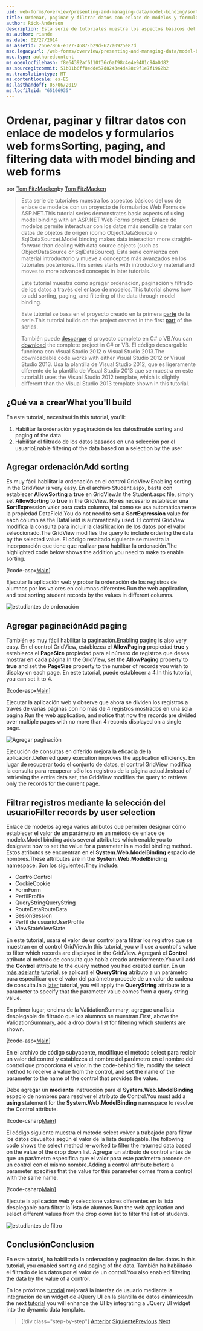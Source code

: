 ```yaml
---
uid: web-forms/overview/presenting-and-managing-data/model-binding/sorting-paging-and-filtering-data
title: Ordenar, paginar y filtrar datos con enlace de modelos y formularios web forms | Microsoft Docs
author: Rick-Anderson
description: Esta serie de tutoriales muestra los aspectos básicos del uso de enlace de modelos con un proyecto de formularios Web Forms de ASP.NET. Enlace de modelos permite interactuar con los datos más sencilla de...
ms.author: riande
ms.date: 02/27/2014
ms.assetid: 266e7866-e327-4687-b29d-627a0925e87d
msc.legacyurl: /web-forms/overview/presenting-and-managing-data/model-binding/sorting-paging-and-filtering-data
msc.type: authoredcontent
ms.openlocfilehash: f8e64392af6110f36c6af98c4e4e9481c94a0d82
ms.sourcegitcommit: 51b01b6ff8edde57d8243e4da28c9f1e7f1962b2
ms.translationtype: MT
ms.contentlocale: es-ES
ms.lasthandoff: 05/06/2019
ms.locfileid: "65106935"
---
```

# <a name="sorting-paging-and-filtering-data-with-model-binding-and-web-forms"></a><span data-ttu-id="a1036-104">Ordenar, paginar y filtrar datos con enlace de modelos y formularios web forms</span><span class="sxs-lookup"><span data-stu-id="a1036-104">Sorting, paging, and filtering data with model binding and web forms</span></span>

<span data-ttu-id="a1036-105">por [Tom FitzMacken](https://github.com/tfitzmac)</span><span class="sxs-lookup"><span data-stu-id="a1036-105">by [Tom FitzMacken](https://github.com/tfitzmac)</span></span>

> <span data-ttu-id="a1036-106">Esta serie de tutoriales muestra los aspectos básicos del uso de enlace de modelos con un proyecto de formularios Web Forms de ASP.NET.</span><span class="sxs-lookup"><span data-stu-id="a1036-106">This tutorial series demonstrates basic aspects of using model binding with an ASP.NET Web Forms project.</span></span> <span data-ttu-id="a1036-107">Enlace de modelos permite interactuar con los datos más sencilla de tratar con datos de objetos de origen (como ObjectDataSource o SqlDataSource).</span><span class="sxs-lookup"><span data-stu-id="a1036-107">Model binding makes data interaction more straight-forward than dealing with data source objects (such as ObjectDataSource or SqlDataSource).</span></span> <span data-ttu-id="a1036-108">Esta serie comienza con material introductorio y mueve a conceptos más avanzados en los tutoriales posteriores.</span><span class="sxs-lookup"><span data-stu-id="a1036-108">This series starts with introductory material and moves to more advanced concepts in later tutorials.</span></span>
> 
> <span data-ttu-id="a1036-109">Este tutorial muestra cómo agregar ordenación, paginación y filtrado de los datos a través del enlace de modelos.</span><span class="sxs-lookup"><span data-stu-id="a1036-109">This tutorial shows how to add sorting, paging, and filtering of the data through model binding.</span></span>
> 
> <span data-ttu-id="a1036-110">Este tutorial se basa en el proyecto creado en la primera [parte](retrieving-data.md) de la serie.</span><span class="sxs-lookup"><span data-stu-id="a1036-110">This tutorial builds on the project created in the first [part](retrieving-data.md) of the series.</span></span>
> 
> <span data-ttu-id="a1036-111">También puede [descargar](https://go.microsoft.com/fwlink/?LinkId=286116) el proyecto completo en C# o VB.</span><span class="sxs-lookup"><span data-stu-id="a1036-111">You can [download](https://go.microsoft.com/fwlink/?LinkId=286116) the complete project in C# or VB.</span></span> <span data-ttu-id="a1036-112">El código descargable funciona con Visual Studio 2012 o Visual Studio 2013.</span><span class="sxs-lookup"><span data-stu-id="a1036-112">The downloadable code works with either Visual Studio 2012 or Visual Studio 2013.</span></span> <span data-ttu-id="a1036-113">Usa la plantilla de Visual Studio 2012, que es ligeramente diferente de la plantilla de Visual Studio 2013 que se muestra en este tutorial.</span><span class="sxs-lookup"><span data-stu-id="a1036-113">It uses the Visual Studio 2012 template, which is slightly different than the Visual Studio 2013 template shown in this tutorial.</span></span>

## <a name="what-youll-build"></a><span data-ttu-id="a1036-114">¿Qué va a crear</span><span class="sxs-lookup"><span data-stu-id="a1036-114">What you'll build</span></span>

<span data-ttu-id="a1036-115">En este tutorial, necesitará:</span><span class="sxs-lookup"><span data-stu-id="a1036-115">In this tutorial, you'll:</span></span>

1. <span data-ttu-id="a1036-116">Habilitar la ordenación y paginación de los datos</span><span class="sxs-lookup"><span data-stu-id="a1036-116">Enable sorting and paging of the data</span></span>
2. <span data-ttu-id="a1036-117">Habilitar el filtrado de los datos basados en una selección por el usuario</span><span class="sxs-lookup"><span data-stu-id="a1036-117">Enable filtering of the data based on a selection by the user</span></span>

## <a name="add-sorting"></a><span data-ttu-id="a1036-118">Agregar ordenación</span><span class="sxs-lookup"><span data-stu-id="a1036-118">Add sorting</span></span>

<span data-ttu-id="a1036-119">Es muy fácil habilitar la ordenación en el control GridView.</span><span class="sxs-lookup"><span data-stu-id="a1036-119">Enabling sorting in the GridView is very easy.</span></span> <span data-ttu-id="a1036-120">En el archivo Student.aspx, basta con establecer **AllowSorting** a **true** en GridView.</span><span class="sxs-lookup"><span data-stu-id="a1036-120">In the Student.aspx file, simply set **AllowSorting** to **true** in the GridView.</span></span> <span data-ttu-id="a1036-121">No es necesario establecer una **SortExpression** valor para cada columna, tal como se usa automáticamente la propiedad DataField.</span><span class="sxs-lookup"><span data-stu-id="a1036-121">You do not need to set a **SortExpression** value for each column as the DataField is automatically used.</span></span> <span data-ttu-id="a1036-122">El control GridView modifica la consulta para incluir la clasificación de los datos por el valor seleccionado.</span><span class="sxs-lookup"><span data-stu-id="a1036-122">The GridView modifies the query to include ordering the data by the selected value.</span></span> <span data-ttu-id="a1036-123">El código resaltado siguiente se muestra la incorporación que tiene que realizar para habilitar la ordenación.</span><span class="sxs-lookup"><span data-stu-id="a1036-123">The highlighted code below shows the addition you need to make to enable sorting.</span></span>

[!code-aspx[Main](sorting-paging-and-filtering-data/samples/sample1.aspx?highlight=5)]

<span data-ttu-id="a1036-124">Ejecutar la aplicación web y probar la ordenación de los registros de alumnos por los valores en columnas diferentes.</span><span class="sxs-lookup"><span data-stu-id="a1036-124">Run the web application, and test sorting student records by the values in different columns.</span></span>

![estudiantes de ordenación](sorting-paging-and-filtering-data/_static/image2.png)

## <a name="add-paging"></a><span data-ttu-id="a1036-126">Agregar paginación</span><span class="sxs-lookup"><span data-stu-id="a1036-126">Add paging</span></span>

<span data-ttu-id="a1036-127">También es muy fácil habilitar la paginación.</span><span class="sxs-lookup"><span data-stu-id="a1036-127">Enabling paging is also very easy.</span></span> <span data-ttu-id="a1036-128">En el control GridView, establezca el **AllowPaging** propiedad **true** y establezca el **PageSize** propiedad para el número de registros que desea mostrar en cada página.</span><span class="sxs-lookup"><span data-stu-id="a1036-128">In the GridView, set the **AllowPaging** property to **true** and set the **PageSize** property to the number of records you wish to display on each page.</span></span> <span data-ttu-id="a1036-129">En este tutorial, puede establecer a 4.</span><span class="sxs-lookup"><span data-stu-id="a1036-129">In this tutorial, you can set it to 4.</span></span>

[!code-aspx[Main](sorting-paging-and-filtering-data/samples/sample2.aspx?highlight=5)]

<span data-ttu-id="a1036-130">Ejecutar la aplicación web y observe que ahora se dividen los registros a través de varias páginas con no más de 4 registros mostrados en una sola página.</span><span class="sxs-lookup"><span data-stu-id="a1036-130">Run the web application, and notice that now the records are divided over multiple pages with no more than 4 records displayed on a single page.</span></span>

![Agregar paginación](sorting-paging-and-filtering-data/_static/image4.png)

<span data-ttu-id="a1036-132">Ejecución de consultas en diferido mejora la eficacia de la aplicación.</span><span class="sxs-lookup"><span data-stu-id="a1036-132">Deferred query execution improves the application efficiency.</span></span> <span data-ttu-id="a1036-133">En lugar de recuperar todo el conjunto de datos, el control GridView modifica la consulta para recuperar sólo los registros de la página actual.</span><span class="sxs-lookup"><span data-stu-id="a1036-133">Instead of retrieving the entire data set, the GridView modifies the query to retrieve only the records for the current page.</span></span>

## <a name="filter-records-by-user-selection"></a><span data-ttu-id="a1036-134">Filtrar registros mediante la selección del usuario</span><span class="sxs-lookup"><span data-stu-id="a1036-134">Filter records by user selection</span></span>

<span data-ttu-id="a1036-135">Enlace de modelos agrega varios atributos que permiten designar cómo establecer el valor de un parámetro en un método de enlace de modelo.</span><span class="sxs-lookup"><span data-stu-id="a1036-135">Model binding adds several attributes which enable you to designate how to set the value for a parameter in a model binding method.</span></span> <span data-ttu-id="a1036-136">Estos atributos se encuentran en el **System.Web.ModelBinding** espacio de nombres.</span><span class="sxs-lookup"><span data-stu-id="a1036-136">These attributes are in the **System.Web.ModelBinding** namespace.</span></span> <span data-ttu-id="a1036-137">Son los siguientes:</span><span class="sxs-lookup"><span data-stu-id="a1036-137">They include:</span></span>

- <span data-ttu-id="a1036-138">Control</span><span class="sxs-lookup"><span data-stu-id="a1036-138">Control</span></span>
- <span data-ttu-id="a1036-139">Cookie</span><span class="sxs-lookup"><span data-stu-id="a1036-139">Cookie</span></span>
- <span data-ttu-id="a1036-140">Form</span><span class="sxs-lookup"><span data-stu-id="a1036-140">Form</span></span>
- <span data-ttu-id="a1036-141">Perfil</span><span class="sxs-lookup"><span data-stu-id="a1036-141">Profile</span></span>
- <span data-ttu-id="a1036-142">QueryString</span><span class="sxs-lookup"><span data-stu-id="a1036-142">QueryString</span></span>
- <span data-ttu-id="a1036-143">RouteData</span><span class="sxs-lookup"><span data-stu-id="a1036-143">RouteData</span></span>
- <span data-ttu-id="a1036-144">Sesión</span><span class="sxs-lookup"><span data-stu-id="a1036-144">Session</span></span>
- <span data-ttu-id="a1036-145">Perfil de usuario</span><span class="sxs-lookup"><span data-stu-id="a1036-145">UserProfile</span></span>
- <span data-ttu-id="a1036-146">ViewState</span><span class="sxs-lookup"><span data-stu-id="a1036-146">ViewState</span></span>

<span data-ttu-id="a1036-147">En este tutorial, usará el valor de un control para filtrar los registros que se muestran en el control GridView.</span><span class="sxs-lookup"><span data-stu-id="a1036-147">In this tutorial, you will use a control's value to filter which records are displayed in the GridView.</span></span> <span data-ttu-id="a1036-148">Agregará el **Control** atributo al método de consulta que había creado anteriormente.</span><span class="sxs-lookup"><span data-stu-id="a1036-148">You will add the **Control** attribute to the query method you had created earlier.</span></span> <span data-ttu-id="a1036-149">En un [más adelante](using-query-string-values-to-retrieve-data.md) tutorial, se aplicará el **QueryString** atributo a un parámetro para especificar que el valor del parámetro procede de un valor de cadena de consulta.</span><span class="sxs-lookup"><span data-stu-id="a1036-149">In a [later](using-query-string-values-to-retrieve-data.md) tutorial, you will apply the **QueryString** attribute to a parameter to specify that the parameter value comes from a query string value.</span></span>

<span data-ttu-id="a1036-150">En primer lugar, encima de la ValidationSummary, agregue una lista desplegable de filtrado que los alumnos se muestran.</span><span class="sxs-lookup"><span data-stu-id="a1036-150">First, above the ValidationSummary, add a drop down list for filtering which students are shown.</span></span>

[!code-aspx[Main](sorting-paging-and-filtering-data/samples/sample3.aspx?highlight=3-11)]

<span data-ttu-id="a1036-151">En el archivo de código subyacente, modifique el método select para recibir un valor del control y establezca el nombre del parámetro en el nombre del control que proporciona el valor.</span><span class="sxs-lookup"><span data-stu-id="a1036-151">In the code-behind file, modify the select method to receive a value from the control, and set the name of the parameter to the name of the control that provides the value.</span></span>

<span data-ttu-id="a1036-152">Debe agregar un **mediante** instrucción para el **System.Web.ModelBinding** espacio de nombres para resolver el atributo de Control.</span><span class="sxs-lookup"><span data-stu-id="a1036-152">You must add a **using** statement for the **System.Web.ModelBinding** namespace to resolve the Control attribute.</span></span>

[!code-csharp[Main](sorting-paging-and-filtering-data/samples/sample4.cs)]

<span data-ttu-id="a1036-153">El código siguiente muestra el método select volver a trabajado para filtrar los datos devueltos según el valor de la lista desplegable.</span><span class="sxs-lookup"><span data-stu-id="a1036-153">The following code shows the select method re-worked to filter the returned data based on the value of the drop down list.</span></span> <span data-ttu-id="a1036-154">Agregar un atributo de control antes de que un parámetro especifica que el valor para este parámetro procede de un control con el mismo nombre.</span><span class="sxs-lookup"><span data-stu-id="a1036-154">Adding a control attribute before a parameter specifies that the value for this parameter comes from a control with the same name.</span></span>

[!code-csharp[Main](sorting-paging-and-filtering-data/samples/sample5.cs)]

<span data-ttu-id="a1036-155">Ejecute la aplicación web y seleccione valores diferentes en la lista desplegable para filtrar la lista de alumnos.</span><span class="sxs-lookup"><span data-stu-id="a1036-155">Run the web application and select different values from the drop down list to filter the list of students.</span></span>

![estudiantes de filtro](sorting-paging-and-filtering-data/_static/image6.png)

## <a name="conclusion"></a><span data-ttu-id="a1036-157">Conclusión</span><span class="sxs-lookup"><span data-stu-id="a1036-157">Conclusion</span></span>

<span data-ttu-id="a1036-158">En este tutorial, ha habilitado la ordenación y paginación de los datos.</span><span class="sxs-lookup"><span data-stu-id="a1036-158">In this tutorial, you enabled sorting and paging of the data.</span></span> <span data-ttu-id="a1036-159">También ha habilitado el filtrado de los datos por el valor de un control.</span><span class="sxs-lookup"><span data-stu-id="a1036-159">You also enabled filtering the data by the value of a control.</span></span>

<span data-ttu-id="a1036-160">En los próximos [tutorial](integrating-jquery-ui.md) mejorará la interfaz de usuario mediante la integración de un widget de JQuery UI en la plantilla de datos dinámicos.</span><span class="sxs-lookup"><span data-stu-id="a1036-160">In the next [tutorial](integrating-jquery-ui.md) you will enhance the UI by integrating a JQuery UI widget into the dynamic data template.</span></span>

> [!div class="step-by-step"]
> <span data-ttu-id="a1036-161">[Anterior](updating-deleting-and-creating-data.md)
> [Siguiente](integrating-jquery-ui.md)</span><span class="sxs-lookup"><span data-stu-id="a1036-161">[Previous](updating-deleting-and-creating-data.md)
[Next](integrating-jquery-ui.md)</span></span>
